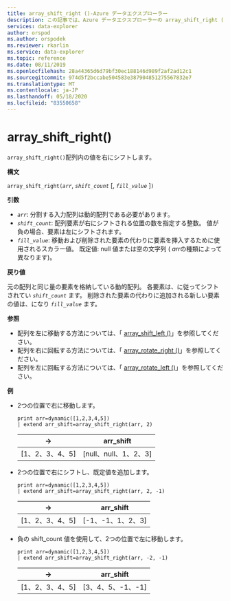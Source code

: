 ```yaml
---
title: array_shift_right ()-Azure データエクスプローラー
description: この記事では、Azure データエクスプローラーの array_shift_right () について説明します。
services: data-explorer
author: orspod
ms.author: orspodek
ms.reviewer: rkarlin
ms.service: data-explorer
ms.topic: reference
ms.date: 08/11/2019
ms.openlocfilehash: 28a44365d6d79bf30ec188146d989f2af2ad12c1
ms.sourcegitcommit: 974d5f2bccabe504583e387904851275567832e7
ms.translationtype: MT
ms.contentlocale: ja-JP
ms.lasthandoff: 05/18/2020
ms.locfileid: "83550658"
---
```

# <a name="array_shift_right"></a>array_shift_right()

`array_shift_right()`配列内の値を右にシフトします。

**構文**

`array_shift_right(`*`arr`*, *`shift_count`* [, *`fill_value`* ]`)`

**引数**

* *`arr`*: 分割する入力配列は動的配列である必要があります。
* *`shift_count`*: 配列要素が右にシフトされる位置の数を指定する整数。 値が負の場合、要素は左にシフトされます。
* *`fill_value`*: 移動および削除された要素の代わりに要素を挿入するために使用されるスカラー値。 既定値: null 値または空の文字列 ( *arr*の種類によって異なります)。

**戻り値**

元の配列と同じ量の要素を格納している動的配列。 各要素は、に従ってシフトされてい *`shift_count`* ます。 削除された要素の代わりに追加される新しい要素の値は、になり *`fill_value`* ます。

**参照**

* 配列を左に移動する方法については、「 [array_shift_left ()](array_shift_leftfunction.md)」を参照してください。
* 配列を右に回転する方法については、「 [array_rotate_right ()](array_rotate_rightfunction.md)」を参照してください。
* 配列を左に回転する方法については、「 [array_rotate_left ()](array_rotate_leftfunction.md)」を参照してください。

**例**

* 2つの位置で右に移動します。

    <!-- csl: https://help.kusto.windows.net:443/Samples -->
    ```kusto
    print arr=dynamic([1,2,3,4,5]) 
    | extend arr_shift=array_shift_right(arr, 2)
    ```
    
    |→|arr_shift|
    |---|---|
    |[1、2、3、4、5]|[null、null、1、2、3]|

* 2つの位置で右にシフトし、既定値を追加します。

    <!-- csl: https://help.kusto.windows.net:443/Samples -->
    ```kusto
    print arr=dynamic([1,2,3,4,5]) 
    | extend arr_shift=array_shift_right(arr, 2, -1)
    ```
    
    |→|arr_shift|
    |---|---|
    |[1、2、3、4、5]|[-1、-1、1、2、3]|

* 負の shift_count 値を使用して、2つの位置で左に移動します。

    <!-- csl: https://help.kusto.windows.net:443/Samples -->
    ```kusto
    print arr=dynamic([1,2,3,4,5]) 
    | extend arr_shift=array_shift_right(arr, -2, -1)
    ```
    
    |→|arr_shift|
    |---|---|
    |[1、2、3、4、5]|[3、4、5、-1、-1]|
    